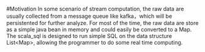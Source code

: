 #Motivation
In some scenario of stream computation, the raw data are usually collected from a message queue like kafka，which will be persistented for further analyze. For most of the time, the raw data are store as a simple java bean in memory and could easily be converted to a Map. The scala_sql is designed to run simple SQL on the data structure  List&lt;Map>, allowing the programmer to do some real time computing.
